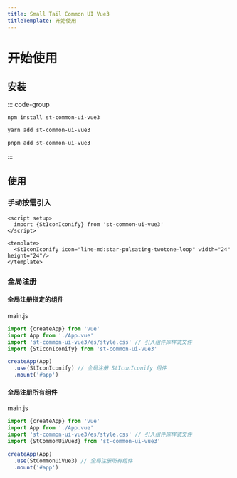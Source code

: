 ```yaml
---
title: Small Tail Common UI Vue3
titleTemplate: 开始使用
---
```


# 开始使用

## 安装

::: code-group

```bash [npm]
npm install st-common-ui-vue3
```

```bash [yarn]
yarn add st-common-ui-vue3
```

```bash [pnpm]
pnpm add st-common-ui-vue3
```

:::

## 使用

### 手动按需引入



```vue
<script setup>
  import {StIconIconify} from 'st-common-ui-vue3'
</script>

<template>
  <StIconIconify icon="line-md:star-pulsating-twotone-loop" width="24" height="24"/>
</template>
```

<StIconIconify icon="line-md:star-pulsating-twotone-loop" width="24" height="24" />

### 全局注册

#### 全局注册指定的组件

main.js
```js
import {createApp} from 'vue'
import App from './App.vue'
import 'st-common-ui-vue3/es/style.css' // 引入组件库样式文件
import {StIconIconify} from 'st-common-ui-vue3'

createApp(App)
  .use(StIconIconify) // 全局注册 StIconIconify 组件
  .mount('#app')
```

<StIconIconify icon="line-md:star-pulsating-twotone-loop" width="24" height="24" />

#### 全局注册所有组件

main.js
```js
import {createApp} from 'vue'
import App from './App.vue'
import 'st-common-ui-vue3/es/style.css' // 引入组件库样式文件
import {StCommonUiVue3} from 'st-common-ui-vue3'

createApp(App)
  .use(StCommonUiVue3) // 全局注册所有组件
  .mount('#app')
```

<StIconIconify icon="line-md:star-pulsating-twotone-loop" width="24" height="24" />
